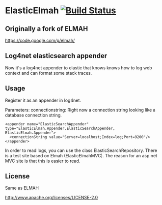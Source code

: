 ElasticElmah [![Build Status](https://travis-ci.org/wallymathieu/ElasticElmah.png?branch=master)](https://travis-ci.org/wallymathieu/ElasticElmah) 
============

Originally a fork of ELMAH
--------------------------
https://code.google.com/p/elmah/

Log4net elasticsearch appender
------------------------------
Now it's a log4net appender to elastic that knows knows how to log web context and can format some stack traces.

Usage
-----
Register it as an appender in log4net.

Parameters:
connectionstring: Right now a connection string looking like a database connection string.

    <appender name="ElasticSearchAppender" type="ElasticElmah.Appender.ElasticSearchAppender, ElasticElmah.Appender">
      <connectionString value="Server=localhost;Index=log;Port=9200"/>
    </appender>

In order to read logs, you can use the class ElasticSearchRepository. There is a test site based on Elmah (ElasticElmahMVC).
The reason for an asp.net MVC site is that this is easier to read.

License
-------
Same as ELMAH

http://www.apache.org/licenses/LICENSE-2.0
